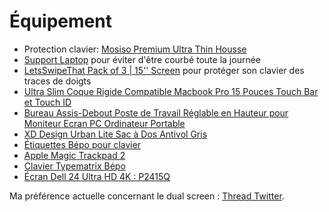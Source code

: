 # Équipement

- Protection clavier: [Mosiso Premium Ultra Thin Housse](https://www.amazon.fr/dp/B074K3FNJF)
- [Support Laptop](https://www.amazon.fr/gp/product/B074M3FYF8/) pour éviter d'être courbé toute la journée
- [LetsSwipeThat Pack of 3 | 15'' Screen](https://www.amazon.fr/gp/product/B073TLB51X/) pour protéger son clavier des traces de doigts
- [Ultra Slim Coque Rigide Compatible Macbook Pro 15 Pouces Touch Bar et Touch ID](https://www.amazon.fr/gp/product/B01MTNEPGW/)
- [Bureau Assis-Debout Poste de Travail Réglable en Hauteur pour Moniteur Ecran PC Ordinateur Portable](https://www.amazon.fr/FITUEYES-Assis-Debout-R%C3%A9glable-Ordinateur-SD208001WB/dp/B07G872V2R/)
- [XD Design Urban Lite Sac à Dos Antivol Gris](https://www.amazon.fr/gp/product/B07BDPDL67/)
- [Étiquettes Bépo pour clavier](https://beaujoie.com/boutique/01183/)
- [Apple Magic Trackpad 2](https://www.amazon.fr/Apple-MJ2R2Z-A-Magic-Trackpad/dp/B016MUBL4U/)
- [Clavier Typematrix Bépo](http://typematrix.com/bepo/)
- [Écran Dell 24 Ultra HD 4K : P2415Q](https://www.dell.com/fr-fr/shop/%C3%A9cran-dell-24-ultra-hd-4k-p2415q/apd/210-adyv/moniteurs-et-accessoires-de-moniteur)

Ma préférence actuelle concernant le dual screen : [Thread Twitter](https://twitter.com/klein_stephane/status/1241311909250555911).
